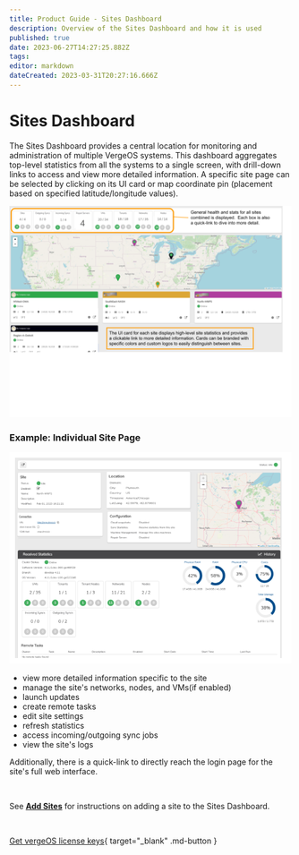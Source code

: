 ```yaml
---
title: Product Guide - Sites Dashboard
description: Overview of the Sites Dashboard and how it is used
published: true
date: 2023-06-27T14:27:25.882Z
tags: 
editor: markdown
dateCreated: 2023-03-31T20:27:16.666Z
---
```


# Sites Dashboard

The Sites Dashboard provides a central location for monitoring and administration of multiple VergeOS systems. This dashboard aggregates top-level statistics from all the systems to a single screen, with drill-down links to access and view more detailed information. A specific site page can be selected by clicking on its UI card or map coordinate pin (placement based on specified latitude/longitude values).

![sitedash-main.png](/public/userguide-sshots/sitedash-main.png)

### Example: Individual Site Page

![sitepage.png](/public/userguide-sshots/sitepage.png)

-   view more detailed information specific to the site
-   manage the site's networks, nodes, and VMs(if enabled)
-   launch updates
-   create remote tasks
-   edit site settings
-   refresh statistics
-   access incoming/outgoing sync jobs
-   view the site's logs

Additionally, there is a quick-link to directly reach the login page for the site's full web interface.

<br>

See [**Add Sites**](/product-guide/configuringsitesdash-addingsites) for instructions on adding a site to the Sites Dashboard.

<br>

[Get vergeOS license keys](https://www.verge.io/test-drive){ target="_blank" .md-button }